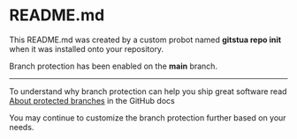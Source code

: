 # README.md
This README.md was created by a custom probot named **gitstua repo init** when it was installed onto your repository.

Branch protection has been enabled on the **main** branch.

---
To understand why branch protection can help you ship great software read [About protected branches](https://docs.github.com/en/repositories/configuring-branches-and-merges-in-your-repository/defining-the-mergeability-of-pull-requests/about-protected-branches) in the GitHub docs

You may continue to customize the branch protection further based on your needs. 
